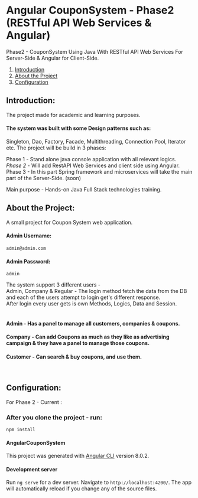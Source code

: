# Angular CouponSystem - Phase2 (RESTful API Web Services & Angular)
Phase2 - CouponSystem Using Java With RESTful API Web Services For Server-Side & Angular for Client-Side.


1. [Introduction](#introduction)  
2. [About the Project](#about-the-project)
3. [Configuration](#configuration)


## Introduction:


The project made for academic and learning purposes. <br />
####  The system was built with some Design patterns such as:
Singleton, Dao, Factory, Facade, Multithreading, Connection Pool,  Iterator etc.
The project will be build in 3 phases:

Phase 1 - Stand alone java console application with all relevant logics.  <br />
*Phase 2* - Will add RestAPI Web Services and client side using Angular. <br />
Phase 3 - In this part Spring framework and microservices will take the main part of the Server-Side. (soon) <br />

Main purpose - Hands-on Java Full Stack technologies training. 

## About the Project:

A small project for Coupon System web application.

#### Admin Username:
``` admin@admin.com ```
#### Admin Password:
``` admin ```

The system support 3 different users -  <br />
Admin, Company & Regular - The login method fetch the data from the DB   <br />
and each of the users attempt to login get's different response. <br />
After login every user gets is own Methods, Logics, Data and Session. <br />  <br /> 
#### Admin - Has a panel to manage all customers, companies & coupons. <br />
#### Company - Can add Coupons as much as they like as advertising campaign & they have a panel to manage those coupons. <br />
#### Customer - Can search & buy coupons, and use them. <br />  <br/>  <br/>

  
## Configuration:

For Phase 2 - Current :

### After you clone the project - run:

```
npm install
```

#### AngularCouponSystem
This project was generated with [Angular CLI](https://github.com/angular/angular-cli) version 8.0.2.

#### Development server
Run `ng serve` for a dev server. Navigate to `http://localhost:4200/`. The app will automatically reload if you change any of the source files.
 
